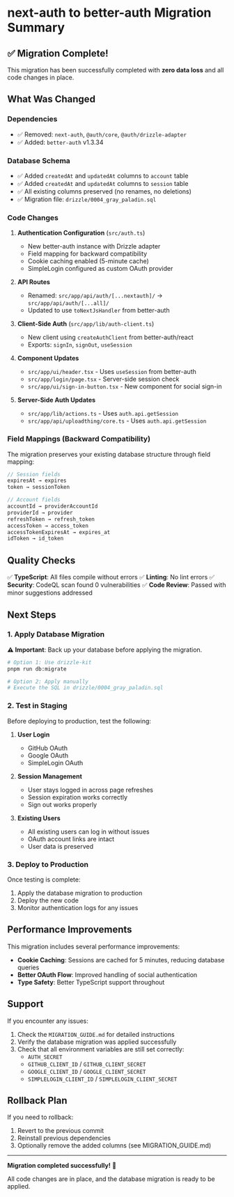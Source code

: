 # next-auth to better-auth Migration Summary

## ✅ Migration Complete!

This migration has been successfully completed with **zero data loss** and all code changes in place.

## What Was Changed

### Dependencies
- ✅ Removed: `next-auth`, `@auth/core`, `@auth/drizzle-adapter`
- ✅ Added: `better-auth` v1.3.34

### Database Schema
- ✅ Added `createdAt` and `updatedAt` columns to `account` table
- ✅ Added `createdAt` and `updatedAt` columns to `session` table
- ✅ All existing columns preserved (no renames, no deletions)
- ✅ Migration file: `drizzle/0004_gray_paladin.sql`

### Code Changes
1. **Authentication Configuration** (`src/auth.ts`)
   - New better-auth instance with Drizzle adapter
   - Field mapping for backward compatibility
   - Cookie caching enabled (5-minute cache)
   - SimpleLogin configured as custom OAuth provider

2. **API Routes**
   - Renamed: `src/app/api/auth/[...nextauth]/` → `src/app/api/auth/[...all]/`
   - Updated to use `toNextJsHandler` from better-auth

3. **Client-Side Auth** (`src/app/lib/auth-client.ts`)
   - New client using `createAuthClient` from better-auth/react
   - Exports: `signIn`, `signOut`, `useSession`

4. **Component Updates**
   - `src/app/ui/header.tsx` - Uses `useSession` from better-auth
   - `src/app/login/page.tsx` - Server-side session check
   - `src/app/ui/sign-in-button.tsx` - New component for social sign-in

5. **Server-Side Auth Updates**
   - `src/app/lib/actions.ts` - Uses `auth.api.getSession`
   - `src/app/api/uploadthing/core.ts` - Uses `auth.api.getSession`

### Field Mappings (Backward Compatibility)

The migration preserves your existing database structure through field mapping:

```typescript
// Session fields
expiresAt → expires
token → sessionToken

// Account fields
accountId → providerAccountId
providerId → provider
refreshToken → refresh_token
accessToken → access_token
accessTokenExpiresAt → expires_at
idToken → id_token
```

## Quality Checks

✅ **TypeScript**: All files compile without errors
✅ **Linting**: No lint errors
✅ **Security**: CodeQL scan found 0 vulnerabilities
✅ **Code Review**: Passed with minor suggestions addressed

## Next Steps

### 1. Apply Database Migration

**⚠️ Important**: Back up your database before applying the migration.

```bash
# Option 1: Use drizzle-kit
pnpm run db:migrate

# Option 2: Apply manually
# Execute the SQL in drizzle/0004_gray_paladin.sql
```

### 2. Test in Staging

Before deploying to production, test the following:

1. **User Login**
   - GitHub OAuth
   - Google OAuth
   - SimpleLogin OAuth

2. **Session Management**
   - User stays logged in across page refreshes
   - Session expiration works correctly
   - Sign out works properly

3. **Existing Users**
   - All existing users can log in without issues
   - OAuth account links are intact
   - User data is preserved

### 3. Deploy to Production

Once testing is complete:

1. Apply the database migration to production
2. Deploy the new code
3. Monitor authentication logs for any issues

## Performance Improvements

This migration includes several performance improvements:

- **Cookie Caching**: Sessions are cached for 5 minutes, reducing database queries
- **Better OAuth Flow**: Improved handling of social authentication
- **Type Safety**: Better TypeScript support throughout

## Support

If you encounter any issues:

1. Check the `MIGRATION_GUIDE.md` for detailed instructions
2. Verify the database migration was applied successfully
3. Check that all environment variables are still set correctly:
   - `AUTH_SECRET`
   - `GITHUB_CLIENT_ID` / `GITHUB_CLIENT_SECRET`
   - `GOOGLE_CLIENT_ID` / `GOOGLE_CLIENT_SECRET`
   - `SIMPLELOGIN_CLIENT_ID` / `SIMPLELOGIN_CLIENT_SECRET`

## Rollback Plan

If you need to rollback:

1. Revert to the previous commit
2. Reinstall previous dependencies
3. Optionally remove the added columns (see MIGRATION_GUIDE.md)

---

**Migration completed successfully!** 🎉

All code changes are in place, and the database migration is ready to be applied.
